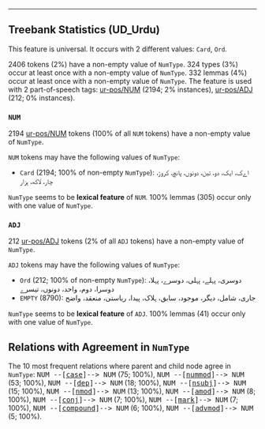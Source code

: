 

--------------------------------------------------------------------------------

## Treebank Statistics (UD_Urdu)

This feature is universal.
It occurs with 2 different values: `Card`, `Ord`.

2406 tokens (2%) have a non-empty value of `NumType`.
324 types (3%) occur at least once with a non-empty value of `NumType`.
332 lemmas (4%) occur at least once with a non-empty value of `NumType`.
The feature is used with 2 part-of-speech tags: [ur-pos/NUM]() (2194; 2% instances), [ur-pos/ADJ]() (212; 0% instances).

### `NUM`

2194 [ur-pos/NUM]() tokens (100% of all `NUM` tokens) have a non-empty value of `NumType`.

`NUM` tokens may have the following values of `NumType`:

* `Card` (2194; 100% of non-empty `NumType`): اےک، ایک، دو، تین، دونوں، پانچ، کروڑ، چار، لاکھ، ہزار

`NumType` seems to be **lexical feature** of `NUM`. 100% lemmas (305) occur only with one value of `NumType`.

### `ADJ`

212 [ur-pos/ADJ]() tokens (2% of all `ADJ` tokens) have a non-empty value of `NumType`.

`ADJ` tokens may have the following values of `NumType`:

* `Ord` (212; 100% of non-empty `NumType`): دوسری، پہلے، پہلی، دوسرے، پہلا، دوسرا، دوم، واحد، دونوں، تیسرے
* `EMPTY` (8790): جاری، شامل، دیگر، موجود، سابق، ہلاک، پیدا، ریاستی، منعقد، واضح

`NumType` seems to be **lexical feature** of `ADJ`. 100% lemmas (41) occur only with one value of `NumType`.

## Relations with Agreement in `NumType`

The 10 most frequent relations where parent and child node agree in `NumType`:
<tt>NUM --[<a href="../dep/case.html">case</a>]--> NUM</tt> (75; 100%),
<tt>NUM --[<a href="../dep/nummod.html">nummod</a>]--> NUM</tt> (53; 100%),
<tt>NUM --[<a href="../dep/dep.html">dep</a>]--> NUM</tt> (18; 100%),
<tt>NUM --[<a href="../dep/nsubj.html">nsubj</a>]--> NUM</tt> (15; 100%),
<tt>NUM --[<a href="../dep/nmod.html">nmod</a>]--> NUM</tt> (13; 100%),
<tt>NUM --[<a href="../dep/amod.html">amod</a>]--> NUM</tt> (8; 100%),
<tt>NUM --[<a href="../dep/conj.html">conj</a>]--> NUM</tt> (7; 100%),
<tt>NUM --[<a href="../dep/mark.html">mark</a>]--> NUM</tt> (7; 100%),
<tt>NUM --[<a href="../dep/compound.html">compound</a>]--> NUM</tt> (6; 100%),
<tt>NUM --[<a href="../dep/advmod.html">advmod</a>]--> NUM</tt> (5; 100%).


